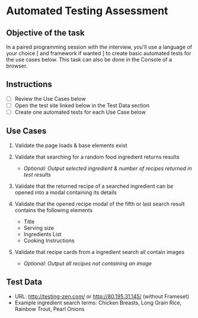 # Automated Testing Assessment

## Objective of the task
In a paired programming session with the interview, you'll use a language of your choice \[ and framework if wanted ] to create basic automated tests for the use cases below. This task can also be done in the Console of a browser.

## Instructions
- [ ] Review the Use Cases below
- [ ] Open the test site linked below in the Test Data section
- [ ] Create one automated tests for each Use Case below

## Use Cases
1. Validate the page loads & base elements exist
2. Validate that searching for a random food ingredient returns results
   - _Optional: Output selected ingredient & number of recipes returned in test results_
  
3. Validate that the returned recipe of a searched ingredient can be opened into a modal containing its details
4. Validate that the opened recipe modal of the fifth or last search result contains the following elements
   - Title
   - Serving size
   - Ingredients List
   - Cooking Instructions
  
5. Validate that recipe cards from a ingredient search all contain images
   - _Optional: Output all recipes not containing an image_

## Test Data
- URL: http://testing-zen.com/ or http://80.195.31.145/ (without Frameset)
- Example ingredient search terms: Chicken Breasts, Long Grain Rice, Rainbow Trout, Pearl Onions
